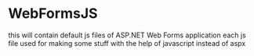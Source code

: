 # WebFormsJS
this will contain default js files of ASP.NET Web Forms application
each js file used for making some stuff with the help of javascript instead of aspx
